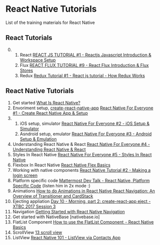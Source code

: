 # React Native Tutorials

List of the training materials for React Native

## React Tutorials
0. 
	1. React [REACT JS TUTORIAL #1 - Reactjs Javascript Introduction & Workspace Setup](https://www.youtube.com/watch?v=MhkGQAoc7bc&list=PLoYCgNOIyGABj2GQSlDRjgvXtqfDxKm5b)
	2. Flux [REACT FLUX TUTORIAL #9 - React Flux Introduction & Flux Stores](https://www.youtube.com/watch?v=PvjNglsyOHs&list=PLoYCgNOIyGABj2GQSlDRjgvXtqfDxKm5b&index=9)
	3. Redux [Redux Tutorial #1 - React js tutorial - How Redux Works](https://www.youtube.com/watch?v=1w-oQ-i1XB8&list=PLoYCgNOIyGABj2GQSlDRjgvXtqfDxKm5b&index=15)

## React Native Tutorials
1. Get started	[What Is React Native?](https://www.youtube.com/watch?v=JKCgwL-IfgM)
2. Envoriment setup, [create-react-native-app](https://github.com/react-community/create-react-native-app) [React Native For Everyone #1 - Create React Native App & Setup](https://www.youtube.com/watch?v=3Pm5_Cf7pQI&t=57s)
3.
	1. iOS setup, simulator	[React Native For Everyone #2 - iOS Setup & Simulator](https://www.youtube.com/watch?v=K0y2tc38l2s) 
	2. Asndroid setup, emulator [React Native For Everyone #3 - Android Setup & Emulation](https://www.youtube.com/watch?v=Q0dERWCzoi0)
4. Understanding React Native & React	[React Native For Everyone #4 - Understanding React Native & React](https://www.youtube.com/watch?v=31nry-ewk4c)	
5. Styles In React Native [React Native For Everyone #5 - Styles In React Native](https://www.youtube.com/watch?v=TbxyysumfPU)	
6. Flexbox In React Native [React Native Flex Basics](https://www.youtube.com/watch?v=-xFF5KF-KpE&list=PL7D-0n1z1EbhkundIsOBaN_mlLvV4_hyO)
7. Working with native components	[React Native Tutorial #2 - Making a login screen](https://www.youtube.com/watch?v=1xu1eeRCPEk&t=1s)	
8. Platform specific code	[Mattermost Dev Talk - React Native, Platform Specific Code](https://www.youtube.com/watch?v=Z4soLnybmck) (listen him in 2x mode :)
9. Animations [How to do Animations in React Native	React Navigation: An Overview of Transitioner and CardStack](https://www.youtube.com/watch?v=XKgfszmI1bk)
10. Ejecting appliation	[Day 10 - Morning, part 2: create-react-app eject - XTBC 2017 Session 3](https://www.youtube.com/watch?v=1ogpM54KKVA)	
11. Navigation [Getting Started with React Native Navigation](https://www.youtube.com/watch?v=SyyLvs0W86U)	
12. Get started with NativeBase	[nativebase.io]
13. FlatList Component	[How to use the FlatList Component  - React Native Basics](https://www.youtube.com/watch?v=r-ENJLGrd3s&list=PLG02JlJZbKbtP2blo4lYr_iztNLckBofc)	
14. ScrollView [13 scroll view](https://www.youtube.com/watch?v=lJ0xoSLYrFs&t=113s)
15. ListView [React Native 101 - ListView via Contacts App](https://www.youtube.com/watch?v=Az67CxCJig0)
